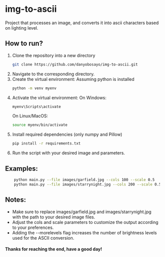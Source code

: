 # img-to-ascii
Project that processes an image, and converts it into ascii characters based on lighting level.

## How to run?
1. Clone the repository into a new directory
    ```bash
    git clone https://github.com/danyobosayo/img-to-ascii.git
    ```
2. Navigate to the corresponding directory. 
3. Create the virtual environment: Assuming python is installed
    ```bash
    python -m venv myenv
    ```
4. Activate the virtual environment:
    On Windows:
    ```bash
    myenv\Scripts\activate
    ```
    On Linux/MacOS:
    ```bash
    source myenv/bin/activate
    ```
5. Install required dependencies (only numpy and Pillow)
    ```bash
    pip install -r requirements.txt
    ```
6. Run the script with your desired image and parameters. 

## Examples:
```bash
    python main.py --file images/garfield.jpg --cols 100 --scale 0.5
    python main.py --file images/starrynight.jpg --cols 200 --scale 0.5 --morelevels
```

## Notes:
- Make sure to replace images/garfield.jpg and images/starrynight.jpg with the path to your desired image files.
- Adjust the cols and scale parameters to customize the output according to your preferences.
- Adding the --morelevels flag increases the number of brightness levels used for the ASCII conversion.

#### Thanks for reaching the end, have a good day!